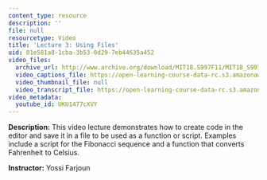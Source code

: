 ```yaml
---
content_type: resource
description: ''
file: null
resourcetype: Video
title: 'Lecture 3: Using Files'
uid: 01e581a8-1cba-3b53-0d29-7eb44635a452
video_files:
  archive_url: http://www.archive.org/download/MIT18.S997F11/MIT18_S997F11_lec03_300k.mp4
  video_captions_file: https://open-learning-course-data-rc.s3.amazonaws.com/18-s997-introduction-to-matlab-programming-fall-2011/969d7ba4cd605975a757aa42856181c2_UKU1477cXVY.vtt
  video_thumbnail_file: null
  video_transcript_file: https://open-learning-course-data-rc.s3.amazonaws.com/18-s997-introduction-to-matlab-programming-fall-2011/304dcc4b71a4b3f8524af4a1c2fc6df1_UKU1477cXVY.pdf
video_metadata:
  youtube_id: UKU1477cXVY
---
```


**Description:** This video lecture demonstrates how to create code in the editor and save it in a file to be used as a function or script. Examples include a script for the Fibonacci sequence and a function that converts Fahrenheit to Celsius.

**Instructor:** Yossi Farjoun
